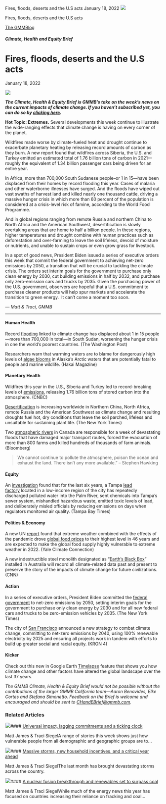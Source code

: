 



Fires, floods, deserts and the U.S acts
January 18, 2022
![](data:image/gif;base64,R0lGODlhAQABAAAAACH5BAEKAAEALAAAAAABAAEAAAICTAEAOw==)![](https://www.gmmb.com/wp-content/uploads/2022/01/Picture1.jpg)



Fires, floods, deserts and the U.S acts





 [The GMMBlog](/blog/)



##### Climate, Health and Equity Brief

 Fires, floods, deserts and the U.S acts
=======================================


January 18, 2022



![](data:image/gif;base64,R0lGODlhAQABAAAAACH5BAEKAAEALAAAAAABAAEAAAICTAEAOw==)![](https://www.gmmb.com/wp-content/uploads/2022/01/Picture1-552x434.jpg) 


***The Climate, Health & Equity Brief is GMMB’s take on the week’s news on the current impacts of climate change. If you haven’t subscribed yet, you can do so by [clicking here](https://mailchimp.us4.list-manage.com/subscribe?u=f2f8c4bdabe1a2a83f914e813&id=4a13a601e2).***


**Hot Topic: Extremes.** Several developments this week continue to illustrate the wide-ranging effects that climate change is having on every corner of the planet.


Wildfires made worse by climate-fueled heat and drought continue to exacerbate planetary heating by releasing record amounts of carbon as they burn. A new report found that wildfires across Siberia, the U.S. and Turkey emitted an estimated total of 1.76 billion tons of carbon in 2021—roughly the equivalent of 1.34 billion passenger cars being driven for an entire year.


In Africa, more than 700,000 South Sudanese people–or 1 in 15—have been displaced from their homes by record flooding this year. Cases of malaria and other waterborne illnesses have surged. And the floods have wiped out vast swaths of harvest land and killed nearly one thousand cattle, driving a massive hunger crisis in which more than 60 percent of the population is considered at a crisis-level risk of famine, according to the World Food Programme.


And in global regions ranging from remote Russia and northern China to North Africa and the American Southwest, desertification is slowly overtaking areas that are home to half a billion people. In these regions, higher temperatures and drought combine with human practices such as deforestation and over-farming to leave the soil lifeless, devoid of moisture or nutrients, and unable to sustain crops or even grow grass for livestock.


In a spot of good news, President Biden issued a series of executive orders this week that commit the federal government to achieving net-zero emissions by 2050, a transition that will be crucial to tackling the climate crisis. The orders set interim goals for the government to purchase only clean energy by 2030, cut building emissions in half by 2032, and purchase only zero-emission cars and trucks by 2035. Given the purchasing power of the U.S. government, observers are hopeful that a U.S. commitment to purchase cleaner products will help spur markets and accelerate the transition to green energy.  It can’t come a moment too soon.


*— Matt & Traci, GMMB*




---


#### Human Health


Record [flooding](https://urldefense.com/v3/__https:/mailchimp.us4.list-manage.com/track/click?u=f2f8c4bdabe1a2a83f914e813&id=1e213838c2&e=17c77271a8__;!!HhhKMSGjjQV-!vJNBG7dPbWaRzFF0mwBTEcjun9h-9sxq--fRV-yHGFecwjfH5ie5Y2JzcXZHfhb8%24) linked to climate change has displaced about 1 in 15 people—more than 700,000 in total—in South Sudan, worsening the hunger crisis in one the world’s poorest countries. (The Washington Post)


Researchers warn that warming waters are to blame for dangerously high levels of [algae blooms](https://urldefense.com/v3/__https:/mailchimp.us4.list-manage.com/track/click?u=f2f8c4bdabe1a2a83f914e813&id=932668b889&e=17c77271a8__;!!HhhKMSGjjQV-!vJNBG7dPbWaRzFF0mwBTEcjun9h-9sxq--fRV-yHGFecwjfH5ie5Y2JzcdhSo1-9%24) in Alaska’s Arctic waters that are potentially fatal to people and marine wildlife. (Hakai Magazine)


#### Planetary Health


Wildfires this year in the U.S., Siberia and Turkey led to record-breaking levels of [emissions](https://urldefense.com/v3/__https:/mailchimp.us4.list-manage.com/track/click?u=f2f8c4bdabe1a2a83f914e813&id=597508c6f6&e=17c77271a8__;!!HhhKMSGjjQV-!vJNBG7dPbWaRzFF0mwBTEcjun9h-9sxq--fRV-yHGFecwjfH5ie5Y2Jzcf-sLaw5%24), releasing 1.76 billion tons of stored carbon into the atmosphere. (CNBC)


[Desertification](https://urldefense.com/v3/__https:/mailchimp.us4.list-manage.com/track/click?u=f2f8c4bdabe1a2a83f914e813&id=7777187d98&e=17c77271a8__;!!HhhKMSGjjQV-!vJNBG7dPbWaRzFF0mwBTEcjun9h-9sxq--fRV-yHGFecwjfH5ie5Y2JzcT-SCJIS%24) is increasing worldwide in Northern China, North Africa, remote Russia and the American Southwest as climate change and resulting droughts fuel hot, dry conditions that leave the soil parched, lifeless and unsuitable for sustaining plant life. (The New York Times)


Two [atmospheric rivers](https://urldefense.com/v3/__https:/mailchimp.us4.list-manage.com/track/click?u=f2f8c4bdabe1a2a83f914e813&id=e0fea881f4&e=17c77271a8__;!!HhhKMSGjjQV-!vJNBG7dPbWaRzFF0mwBTEcjun9h-9sxq--fRV-yHGFecwjfH5ie5Y2Jzca4o6XsS%24) in Canada are responsible for a week of devastating floods that have damaged major transport routes, forced the evacuation of more than 800 farms and killed hundreds of thousands of farm animals. (Bloomberg)



> We cannot continue to pollute the atmosphere, poison the ocean and exhaust the land. There isn’t any more available.” – Stephen Hawking
> 
> 


#### Equity


An [investigation](https://urldefense.com/v3/__https:/mailchimp.us4.list-manage.com/track/click?u=f2f8c4bdabe1a2a83f914e813&id=992bd425d2&e=17c77271a8__;!!HhhKMSGjjQV-!vJNBG7dPbWaRzFF0mwBTEcjun9h-9sxq--fRV-yHGFecwjfH5ie5Y2Jzcez2Cynz%24) found that for the last six years, a Tampa [lead factory](https://urldefense.com/v3/__https:/mailchimp.us4.list-manage.com/track/click?u=f2f8c4bdabe1a2a83f914e813&id=091e7aab8d&e=17c77271a8__;!!HhhKMSGjjQV-!vJNBG7dPbWaRzFF0mwBTEcjun9h-9sxq--fRV-yHGFecwjfH5ie5Y2JzcaCzRC18%24) located in a low-income region of the city has repeatedly discharged polluted water into the Palm River, sent chemicals into Tampa’s sewer system, mishandled hazardous waste, emitted toxic levels of lead, and deliberately misled officials by reducing emissions on days when regulators monitored air quality. (Tampa Bay Times)


#### Politics & Economy


A new UN [report](https://urldefense.com/v3/__https:/mailchimp.us4.list-manage.com/track/click?u=f2f8c4bdabe1a2a83f914e813&id=1215f04037&e=17c77271a8__;!!HhhKMSGjjQV-!vJNBG7dPbWaRzFF0mwBTEcjun9h-9sxq--fRV-yHGFecwjfH5ie5Y2JzcWLh-zXe%24) found that extreme weather combined with the effects of the pandemic drove [global food prices](https://urldefense.com/v3/__https:/mailchimp.us4.list-manage.com/track/click?u=f2f8c4bdabe1a2a83f914e813&id=1e865a03db&e=17c77271a8__;!!HhhKMSGjjQV-!vJNBG7dPbWaRzFF0mwBTEcjun9h-9sxq--fRV-yHGFecwjfH5ie5Y2JzcaQss5wY%24) to their highest level in 46 years and are expected to make the global food supply highly vulnerable to extreme weather in 2022. (Yale Climate Connection)


A new indestructible steel monolith designated as “[Earth’s Black Box](https://urldefense.com/v3/__https:/mailchimp.us4.list-manage.com/track/click?u=f2f8c4bdabe1a2a83f914e813&id=72475a3b91&e=17c77271a8__;!!HhhKMSGjjQV-!vJNBG7dPbWaRzFF0mwBTEcjun9h-9sxq--fRV-yHGFecwjfH5ie5Y2JzcR3iOhfU%24)” installed in Australia will record all climate-related data past and present to preserve the story of the impacts of climate change for future civilizations. (CNN)


#### Action


In a series of executive orders, President Biden committed the [federal government](https://urldefense.com/v3/__https:/mailchimp.us4.list-manage.com/track/click?u=f2f8c4bdabe1a2a83f914e813&id=1ce25daa9e&e=17c77271a8__;!!HhhKMSGjjQV-!vJNBG7dPbWaRzFF0mwBTEcjun9h-9sxq--fRV-yHGFecwjfH5ie5Y2JzcVxTSJQ5%24) to net-zero emissions by 2050, setting interim goals for the government to purchase only clean energy by 2030 and for all new federal cars and trucks to be zero-emission vehicles by 2035. (The New York Times)


The city of [San Francisco](https://urldefense.com/v3/__https:/mailchimp.us4.list-manage.com/track/click?u=f2f8c4bdabe1a2a83f914e813&id=bc806cd981&e=17c77271a8__;!!HhhKMSGjjQV-!vJNBG7dPbWaRzFF0mwBTEcjun9h-9sxq--fRV-yHGFecwjfH5ie5Y2JzcZicgCpl%24) announced a new strategy to combat climate change, committing to net-zero emissions by 2040, using 100% renewable electricity by 2025 and ensuring all projects work in tandem with efforts to build up greater social and racial equity. (KRON 4)


#### Kicker


Check out this new in Google Earth [Timelapse](https://urldefense.com/v3/__https:/mailchimp.us4.list-manage.com/track/click?u=f2f8c4bdabe1a2a83f914e813&id=34081ebf21&e=17c77271a8__;!!HhhKMSGjjQV-!vJNBG7dPbWaRzFF0mwBTEcjun9h-9sxq--fRV-yHGFecwjfH5ie5Y2JzcbG5BtGP%24) feature that shows you how climate change and other factors have altered the global landscape over the last 37 years.


*The GMMB Climate, Health & Equity Brief would not be possible without the contributions of the larger GMMB California team—Aaron Benavides, Elke Cortes and Stefana Simonetto. Feedback on the Brief is welcome and encouraged and should be sent to [CHandEBrief@gmmb.com](mailto:CHandEBrief@gmmb.com).*









### Related Articles

![](data:image/gif;base64,R0lGODlhAQABAAAAACH5BAEKAAEALAAAAAABAAEAAAICTAEAOw==)![](https://www.gmmb.com/wp-content/uploads/2023/01/c53f7cb5-08a2-d0cf-d9a1-c8ef2c9b55e0-380x200.png)#### [Universal impact, lagging commitments and a ticking clock](https://www.gmmb.com/news/universal-impact-lagging-commitments-and-a-ticking-clock/)

Matt James & Traci SiegelA range of stories this week shows just how vulnerable people from all demographic and geographic groups are to…

![](data:image/gif;base64,R0lGODlhAQABAAAAACH5BAEKAAEALAAAAAABAAEAAAICTAEAOw==)![](https://www.gmmb.com/wp-content/uploads/2023/01/Picture1-380x200.png)#### [Massive storms, new household incentives, and a critical year ahead](https://www.gmmb.com/news/massive-storms-new-household-incentives-and-a-critical-year-ahead-and-renewables-set-to-surpass-coal-2/)

Matt James & Traci SiegelThe last month has brought devastating storms across the country.

![](data:image/gif;base64,R0lGODlhAQABAAAAACH5BAEKAAEALAAAAAABAAEAAAICTAEAOw==)![](https://www.gmmb.com/wp-content/uploads/2022/12/Picture1-380x200.png)#### [A nuclear fusion breakthrough and renewables set to surpass coal](https://www.gmmb.com/news/a-nuclear-fusion-breakthrough-and-renewables-set-to-surpass-coal/)

Matt James & Traci SiegelWhile much of the energy news this year has focused on countries increasing their reliance on fracking and coal…




